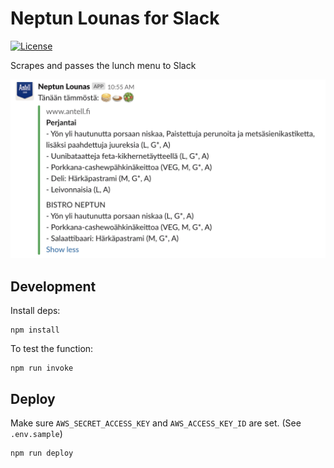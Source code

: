 # Neptun Lounas for Slack

[![License](http://img.shields.io/:license-mit-blue.svg)](http://anttiviljami.mit-license.org)

Scrapes and passes the lunch menu to Slack

![Slack screenshot](./screenshot.png)

## Development

Install deps:

```
npm install
```

To test the function:

```
npm run invoke
```

## Deploy

Make sure `AWS_SECRET_ACCESS_KEY` and `AWS_ACCESS_KEY_ID` are set. (See `.env.sample`)

```
npm run deploy
```
